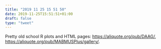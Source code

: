 ```yaml
---
title: "2019 11 25 15 51 50"
date: 2019-11-25T15:51:51+01:00
draft: false
type: "tweet"
---
```

Pretty old school R plots and HTML pages: <https://aliquote.org/pub/DAAG/>, <https://aliquote.org/pub/MABMUSPlus/gallery/>.
